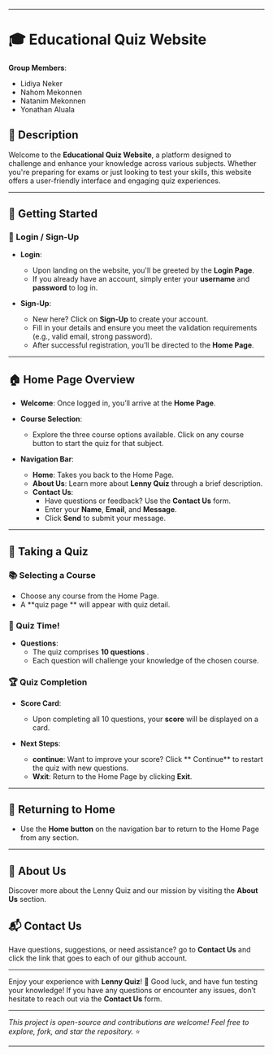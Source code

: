 
---

# 🎓 Educational Quiz Website

**Group Members**:  
- Lidiya Neker  
- Nahom Mekonnen  
- Natanim Mekonnen  
- Yonathan Aluala  

## 📜 Description

Welcome to the **Educational Quiz Website**, a platform designed to challenge and enhance your knowledge across various subjects. Whether you're preparing for exams or just looking to test your skills, this website offers a user-friendly interface and engaging quiz experiences.

---

## 🚀 Getting Started

### 🔑 Login / Sign-Up

- **Login**: 
  - Upon landing on the website, you'll be greeted by the **Login Page**.
  - If you already have an account, simply enter your **username** and **password** to log in.

- **Sign-Up**: 
  - New here? Click on **Sign-Up** to create your account.
  - Fill in your details and ensure you meet the validation requirements (e.g., valid email, strong password).
  - After successful registration, you’ll be directed to the **Home Page**.

---

## 🏠 Home Page Overview

- **Welcome**: Once logged in, you’ll arrive at the **Home Page**.
- **Course Selection**: 
  - Explore the three course options available. Click on any course button to start the quiz for that subject.
  
- **Navigation Bar**:
  - **Home**: Takes you back to the Home Page.
  - **About Us**: Learn more about **Lenny Quiz** through a brief description.
  - **Contact Us**: 
    - Have questions or feedback? Use the **Contact Us** form.
    - Enter your **Name**, **Email**, and **Message**.
    - Click **Send** to submit your message.

---

## 📝 Taking a Quiz

### 📚 Selecting a Course

- Choose any course from the Home Page.
- A **quiz page ** will appear with quiz detail.

### 🧠 Quiz Time!

- **Questions**: 
  - The quiz comprises **10 questions** .
  - Each question will challenge your knowledge of the chosen course.
  


### 🏆 Quiz Completion

- **Score Card**: 
  - Upon completing all 10 questions, your **score** will be displayed on a card.
  
- **Next Steps**:
  - **continue**: Want to improve your score? Click ** Continue** to restart the quiz with new questions.
  - **Wxit**: Return to the Home Page by clicking **Exit**.

---

## 🔄 Returning to Home

- Use the **Home button** on the navigation bar to return to the Home Page from any section.

---

## 👥 About Us

Discover more about the Lenny Quiz and our mission by visiting the **About Us** section.

## 📬 Contact Us

Have questions, suggestions, or need assistance? go to  **Contact Us** and click the link that goes to each of our github account.

---

Enjoy your experience with **Lenny Quiz**! 🎉 Good luck, and have fun testing your knowledge! If you have any questions or encounter any issues, don’t hesitate to reach out via the **Contact Us** form.

---

*This project is open-source and contributions are welcome! Feel free to explore, fork, and star the repository.* ⭐

---
